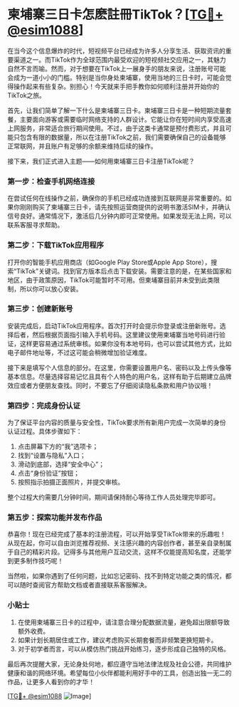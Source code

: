 # 柬埔寨三日卡怎麽註冊TikTok？[[TG💪+ @esim1088](https://t.me/s/esim1088)]

在当今这个信息爆炸的时代，短视频平台已经成为许多人分享生活、获取资讯的重要渠道之一。而TikTok作为全球范围内最受欢迎的短视频社交应用之一，其魅力自然不言而喻。然而，对于想要在TikTok上一展身手的朋友来说，注册账号可能会成为一道小小的门槛。特别是当你身处柬埔寨，使用当地的三日卡时，可能会觉得操作起来有些复杂。别担心！今天就来手把手教你如何顺利注册并开始你的TikTok之旅。

首先，让我们简单了解一下什么是柬埔寨三日卡。柬埔寨三日卡是一种短期流量套餐，主要面向游客或需要临时网络支持的人群设计。它能让你在短时间内享受高速上网服务，非常适合旅行期间使用。不过，由于这类卡通常是预付费形式，并且可能只包含有限的数据量，所以在注册TikTok之前，我们需要确保自己的设备能够正常联网，并且账户有足够的余额来维持后续的操作。

接下来，我们正式进入主题——如何用柬埔寨三日卡注册TikTok呢？

### 第一步：检查手机网络连接

在尝试任何在线操作之前，确保你的手机已经成功连接到互联网是非常重要的。如果你刚刚购买了柬埔寨三日卡，请先按照运营商提供的说明书激活SIM卡，并确认信号良好。通常情况下，激活后几分钟内即可正常使用。如果发现无法上网，可以联系客服寻求帮助。

### 第二步：下载TikTok应用程序

打开你的智能手机应用商店（如Google Play Store或Apple App Store），搜索“TikTok”关键词。找到官方版本后点击下载安装。需要注意的是，在某些国家和地区，由于政策原因，TikTok可能暂时不可用。但柬埔寨目前并未受到此类限制，所以你可以放心安装。

### 第三步：创建新账号

安装完成后，启动TikTok应用程序。首次打开时会提示你登录或注册新账号。选择后者，然后根据页面指引输入手机号码。这里建议使用柬埔寨当地号码进行验证，这样更容易通过系统审核。如果你没有本地号码，也可以尝试其他方式，比如电子邮件地址等，不过这可能会稍微增加验证难度。

接下来是填写个人信息的部分。在这里，你需要设置用户名、密码以及上传头像等基本信息。尽量选择容易记忆且具有个人特色的用户名，这样有助于后期建立品牌效应或者方便朋友查找。同时，不要忘了仔细阅读隐私条款和用户协议哦！

### 第四步：完成身份认证

为了保证平台内容的质量与安全性，TikTok要求所有新用户完成一次简单的身份认证过程。具体步骤如下：

1. 点击屏幕下方的“我”选项卡；
2. 找到“设置与隐私”入口；
3. 滑动到底部，选择“安全中心”；
4. 点击“身份验证”按钮；
5. 按照指示拍摄正面照片，并提交审核。

整个过程大约需要几分钟时间，期间请保持耐心等待工作人员处理完毕即可。

### 第五步：探索功能并发布作品

恭喜你！现在已经完成了基本的注册流程，可以开始享受TikTok带来的乐趣啦！从现在起，你可以自由浏览推荐视频、关注感兴趣的内容创作者，甚至亲自录制属于自己的精彩片段。记得多与其他用户互动交流，这样不仅能提高知名度，还能学到更多制作技巧呢！

当然啦，如果你遇到了任何问题，比如忘记密码、找不到特定功能之类的情况，都可以随时查阅官方帮助文档或者直接联系客服解决。

### 小贴士

1. 在使用柬埔寨三日卡的过程中，请注意合理分配数据流量，避免超出限额导致额外收费。
2. 如果计划长期居住或工作，建议考虑购买长期套餐而非频繁更换短期卡。
3. 对于初学者而言，可以从模仿热门挑战开始练习，逐步形成自己独特的风格。

最后再次提醒大家，无论身处何地，都应遵守当地法律法规及社会公德，共同维护健康和谐的网络环境。希望每位小伙伴都能利用好手中的工具，创造出独一无二的作品，让更多人看到你的才华！

[[TG💪+ @esim1088](https://t.me/s/esim1088) ![Image](https://i.postimg.cc/4NQfJmqS/Snipaste-2025-05-13-00-14-12.png)]